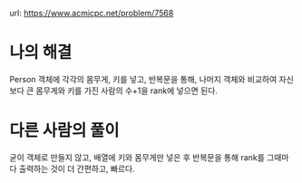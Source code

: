 url: https://www.acmicpc.net/problem/7568

# 나의 해결

Person 객체에 각각의 몸무게, 키를 넣고, 반복문을 통해, 나머지 객체와 비교하여 자신보다 큰 몸무게와 키를 가진 사람의 수+1을 rank에 넣으면 된다.

# 다른 사람의 풀이

굳이 객체로 만들지 않고, 배열에 키와 몸무게만 넣은 후 반복문을 통해 rank를 그때마다 출력하는 것이 더 간편하고, 빠르다.
